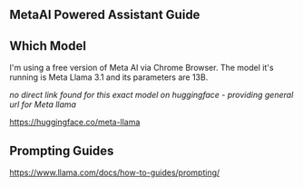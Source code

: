 ## MetaAI Powered Assistant Guide

## Which Model

I'm using a free version of Meta AI via Chrome Browser. The model it's running is Meta Llama 3.1 and its parameters are 13B.

*no direct link found for this exact model on huggingface - providing general url for Meta llama*

https://huggingface.co/meta-llama

## Prompting Guides

https://www.llama.com/docs/how-to-guides/prompting/

